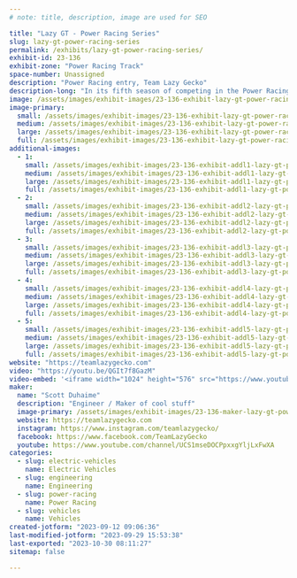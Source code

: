 ```yaml
---
# note: title, description, image are used for SEO

title: "Lazy GT - Power Racing Series"
slug: lazy-gt-power-racing-series
permalink: /exhibits/lazy-gt-power-racing-series/
exhibit-id: 23-136
exhibit-zone: "Power Racing Track"
space-number: Unassigned
description: "Power Racing entry, Team Lazy Gecko"
description-long: "In its fifth season of competing in the Power Racing Series, Lazy GT is a 48v Dual Motor Electric Go Kart. Member of Team Lazy Gecko."
image: /assets/images/exhibit-images/23-136-exhibit-lazy-gt-power-racing-series-52535191663-5be3092e84-o-large.jpg
image-primary: 
  small: /assets/images/exhibit-images/23-136-exhibit-lazy-gt-power-racing-series-52535191663-5be3092e84-o-small.jpg
  medium: /assets/images/exhibit-images/23-136-exhibit-lazy-gt-power-racing-series-52535191663-5be3092e84-o-medium.jpg
  large: /assets/images/exhibit-images/23-136-exhibit-lazy-gt-power-racing-series-52535191663-5be3092e84-o-large.jpg
  full: /assets/images/exhibit-images/23-136-exhibit-lazy-gt-power-racing-series-52535191663-5be3092e84-o-full.jpg
additional-images: 
  - 1:
    small: /assets/images/exhibit-images/23-136-exhibit-addl1-lazy-gt-power-racing-series-51703084101-073f0fa77e-o-small.jpg
    medium: /assets/images/exhibit-images/23-136-exhibit-addl1-lazy-gt-power-racing-series-51703084101-073f0fa77e-o-medium.jpg
    large: /assets/images/exhibit-images/23-136-exhibit-addl1-lazy-gt-power-racing-series-51703084101-073f0fa77e-o-large.jpg
    full: /assets/images/exhibit-images/23-136-exhibit-addl1-lazy-gt-power-racing-series-51703084101-073f0fa77e-o-full.jpg
  - 2:
    small: /assets/images/exhibit-images/23-136-exhibit-addl2-lazy-gt-power-racing-series-51703368208-783f8558c9-o-small.jpg
    medium: /assets/images/exhibit-images/23-136-exhibit-addl2-lazy-gt-power-racing-series-51703368208-783f8558c9-o-medium.jpg
    large: /assets/images/exhibit-images/23-136-exhibit-addl2-lazy-gt-power-racing-series-51703368208-783f8558c9-o-large.jpg
    full: /assets/images/exhibit-images/23-136-exhibit-addl2-lazy-gt-power-racing-series-51703368208-783f8558c9-o-full.jpg
  - 3:
    small: /assets/images/exhibit-images/23-136-exhibit-addl3-lazy-gt-power-racing-series-img-2702-small.JPG
    medium: /assets/images/exhibit-images/23-136-exhibit-addl3-lazy-gt-power-racing-series-img-2702-medium.JPG
    large: /assets/images/exhibit-images/23-136-exhibit-addl3-lazy-gt-power-racing-series-img-2702-large.JPG
    full: /assets/images/exhibit-images/23-136-exhibit-addl3-lazy-gt-power-racing-series-img-2702-full.JPG
  - 4:
    small: /assets/images/exhibit-images/23-136-exhibit-addl4-lazy-gt-power-racing-series-pxl-20221104-210225964-small.jpg
    medium: /assets/images/exhibit-images/23-136-exhibit-addl4-lazy-gt-power-racing-series-pxl-20221104-210225964-medium.jpg
    large: /assets/images/exhibit-images/23-136-exhibit-addl4-lazy-gt-power-racing-series-pxl-20221104-210225964-large.jpg
    full: /assets/images/exhibit-images/23-136-exhibit-addl4-lazy-gt-power-racing-series-pxl-20221104-210225964-full.jpg
  - 5:
    small: /assets/images/exhibit-images/23-136-exhibit-addl5-lazy-gt-power-racing-series-maker-faire-orlando-2021-joannie-betancourt-51772143361-o-small.jpg
    medium: /assets/images/exhibit-images/23-136-exhibit-addl5-lazy-gt-power-racing-series-maker-faire-orlando-2021-joannie-betancourt-51772143361-o-medium.jpg
    large: /assets/images/exhibit-images/23-136-exhibit-addl5-lazy-gt-power-racing-series-maker-faire-orlando-2021-joannie-betancourt-51772143361-o-large.jpg
    full: /assets/images/exhibit-images/23-136-exhibit-addl5-lazy-gt-power-racing-series-maker-faire-orlando-2021-joannie-betancourt-51772143361-o-full.jpg
website: "https://teamlazygecko.com"
video: "https://youtu.be/QGIt7f8GazM"
video-embed: '<iframe width="1024" height="576" src="https://www.youtube.com/embed/QGIt7f8GazM?feature=oembed" frameborder="0" allow="accelerometer; autoplay; clipboard-write; encrypted-media; gyroscope; picture-in-picture; web-share" allowfullscreen title="Orlando Maker Faire 2021"></iframe>'
maker: 
  name: "Scott Duhaime"
  description: "Engineer / Maker of cool stuff"
  image-primary: /assets/images/exhibit-images/23-136-maker-lazy-gt-power-racing-series-248019353-10225086904388873-2155892757699346827-n-medium.jpg
  website: https://teamlazygecko.com
  instagram: https://www.instagram.com/teamlazygecko/
  facebook: https://www.facebook.com/TeamLazyGecko
  youtube: https://www.youtube.com/channel/UCS1mseDOCPpxxgYljLxFwXA
categories: 
  - slug: electric-vehicles
    name: Electric Vehicles
  - slug: engineering
    name: Engineering
  - slug: power-racing
    name: Power Racing
  - slug: vehicles
    name: Vehicles
created-jotform: "2023-09-12 09:06:36"
last-modified-jotform: "2023-09-29 15:53:38"
last-exported: "2023-10-30 08:11:27"
sitemap: false

---
```

